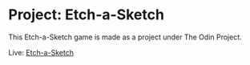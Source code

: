 # Project: Etch-a-Sketch
This Etch-a-Sketch game is made as a project under The Odin Project. 

Live: [Etch-a-Sketch](https://heimeshc.github.io/etchAsketch/)
